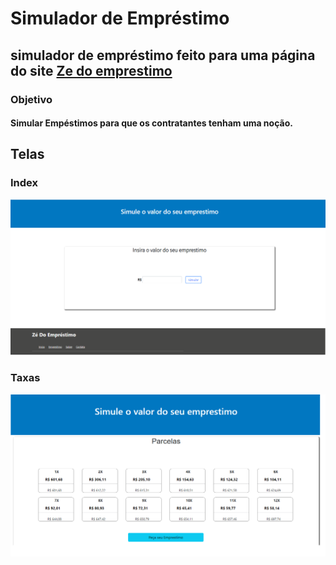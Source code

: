 # Simulador de Empréstimo
## simulador de empréstimo feito para uma página do site [Ze do emprestimo](https://www.zedoemprestimo.com.br) 
### Objetivo
#### Simular Empéstimos para que os contratantes tenham uma noção.

## Telas 

### Index
![Index do site](index.png)

### Taxas
![Parcelas](calculo.png)
